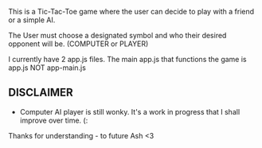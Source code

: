 This is a Tic-Tac-Toe game where the user can decide to play with a friend or a simple AI.

The User must choose a designated symbol and who their desired opponent will be. (COMPUTER or PLAYER)

I currently have 2 app.js files.
The main app.js that functions the game is 
app.js NOT app-main.js

## DISCLAIMER

- Computer AI player is still wonky. It's a work in progress that I shall improve over time. (:

Thanks for understanding - to future Ash <3
